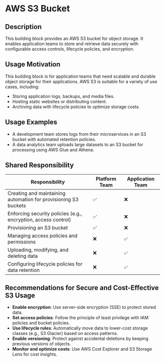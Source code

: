 # AWS S3 Bucket

## Description
This building block provides an AWS S3 bucket for object storage. It enables application teams to store and retrieve data securely with configurable access controls, lifecycle policies, and encryption.

## Usage Motivation
This building block is for application teams that need scalable and durable object storage for their applications. AWS S3 is suitable for a variety of use cases, including:
- Storing application logs, backups, and media files.
- Hosting static websites or distributing content.
- Archiving data with lifecycle policies to optimize storage costs.

## Usage Examples
- A development team stores logs from their microservices in an S3 bucket with automated retention policies.
- A data analytics team uploads large datasets to an S3 bucket for processing using AWS Glue and Athena.

## Shared Responsibility

| Responsibility          | Platform Team | Application Team |
|------------------------|--------------|----------------|
| Creating and maintaining automation for provisioning S3 buckets | ✅ | ❌ |
| Enforcing security policies (e.g., encryption, access control) | ✅ | ❌ |
| Provisioning an S3 bucket | ✅ | ❌ |
| Managing access policies and permissions | ❌ | ✅ |
| Uploading, modifying, and deleting data | ❌ | ✅ |
| Configuring lifecycle policies for data retention | ❌ | ✅ |

## Recommendations for Secure and Cost-Effective S3 Usage
- **Enable encryption**: Use server-side encryption (SSE) to protect stored data.
- **Set access policies**: Follow the principle of least privilege with IAM policies and bucket policies.
- **Use lifecycle rules**: Automatically move data to lower-cost storage classes (e.g., S3 Glacier) based on access patterns.
- **Enable versioning**: Protect against accidental deletions by keeping previous versions of objects.
- **Monitor and optimize costs**: Use AWS Cost Explorer and S3 Storage Lens for cost insights.
